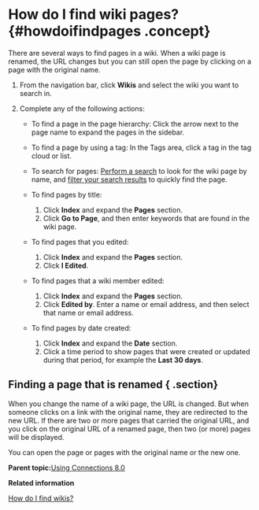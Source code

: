 # How do I find wiki pages? {#howdoifindpages .concept}

There are several ways to find pages in a wiki. When a wiki page is renamed, the URL changes but you can still open the page by clicking on a page with the original name.

1.  From the navigation bar, click **Wikis** and select the wiki you want to search in.
2.  Complete any of the following actions:

    - To find a page in the page hierarchy: Click the arrow next to the page name to expand the pages in the sidebar.
    - To find a page by using a tag: In the Tags area, click a tag in the tag cloud or list.
    - To search for pages: [Perform a search](../eucommon/t_eucommon_searching_lc.md) to look for the wiki page by name, and [filter your search results](../eucommon/t_eucommon_view_search_results.md) to quickly find the page.
    - To find pages by title:
      1. Click **Index** and expand the **Pages** section.
      2. Click **Go to Page**, and then enter keywords that are found in the wiki page.
    
    - To find pages that you edited:
      1. Click **Index** and expand the **Pages** section.
      2. Click **I Edited**.

    - To find pages that a wiki member edited:
      1. Click **Index** and expand the **Pages** section.
      2. Click **Edited by**. Enter a name or email address, and then select that name or email address.

    - To find pages by date created:
      1. Click **Index** and expand the **Date** section.
      2. Click a time period to show pages that were created or updated during that period, for example the **Last 30 days**.


## Finding a page that is renamed { .section}

When you change the name of a wiki page, the URL is changed. But when someone clicks on a link with the original name, they are redirected to the new URL. If there are two or more pages that carried the original URL, and you click on the original URL of a renamed page, then two \(or more\) pages will be displayed.

You can open the page or pages with the original name or the new one.

**Parent topic:**[Using Connections 8.0](../welcome/welcome_end_user.md)

**Related information**  


[How do I find wikis?](t_wikis_find_wikis.md)

